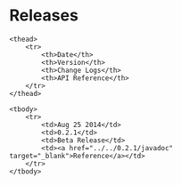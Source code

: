 # Releases 

<table class="table table-striped table-bordered">

    <thead>
        <tr>
            <th>Date</th>
            <th>Version</th>
            <th>Change Logs</th>
            <th>API Reference</th>
        </tr>
    </thead>

    <tbody>
        <tr>
            <td>Aug 25 2014</td>
            <td>0.2.1</td>
            <td>Beta Release</td>
            <td><a href="../../0.2.1/javadoc" target="_blank">Reference</a></td>
        </tr>
    </tbody>
</table>
